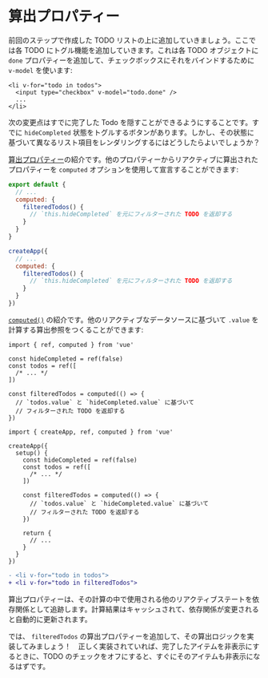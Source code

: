 # 算出プロパティー

前回のステップで作成した TODO リストの上に追加していきましょう。ここでは各 TODO にトグル機能を追加していきます。これは各 TODO オブジェクトに `done` プロパティーを追加して、チェックボックスにそれをバインドするために `v-model` を使います:

```vue-html{2}
<li v-for="todo in todos">
  <input type="checkbox" v-model="todo.done" />
  ...
</li>
```

次の変更点はすでに完了した Todo を隠すことができるようにすることです。すでに `hideCompleted` 状態をトグルするボタンがあります。しかし、その状態に基づいて異なるリスト項目をレンダリングするにはどうしたらよいでしょうか？

<div class="options-api">

<a target="_blank" href="/guide/essentials/computed.html">算出プロパティー</a>の紹介です。他のプロパティーからリアクティブに算出されたプロパティーを `computed` オプションを使用して宣言することができます:

<div class="sfc">

```js
export default {
  // ...
  computed: {
    filteredTodos() {
      // `this.hideCompleted` を元にフィルターされた TODO を返却する
    }
  }
}
```

</div>
<div class="html">

```js
createApp({
  // ...
  computed: {
    filteredTodos() {
      // `this.hideCompleted` を元にフィルターされた TODO を返却する
    }
  }
})
```

</div>

</div>
<div class="composition-api">

<a target="_blank" href="/guide/essentials/computed.html">`computed()`</a> の紹介です。他のリアクティブなデータソースに基づいて `.value` を計算する算出参照をつくることができます:

<div class="sfc">

```js{8-11}
import { ref, computed } from 'vue'

const hideCompleted = ref(false)
const todos = ref([
  /* ... */
])

const filteredTodos = computed(() => {
  // `todos.value` と `hideCompleted.value` に基づいて
  // フィルターされた TODO を返却する
})
```

</div>
<div class="html">

```js{10-13}
import { createApp, ref, computed } from 'vue'

createApp({
  setup() {
    const hideCompleted = ref(false)
    const todos = ref([
      /* ... */
    ])

    const filteredTodos = computed(() => {
      // `todos.value` と `hideCompleted.value` に基づいて
      // フィルターされた TODO を返却する
    })

    return {
      // ...
    }
  }
})
```

</div>

</div>

```diff
- <li v-for="todo in todos">
+ <li v-for="todo in filteredTodos">
```

算出プロパティーは、その計算の中で使用される他のリアクティブステートを依存関係として追跡します。計算結果はキャッシュされて、依存関係が変更されると自動的に更新されます。

では、 `filteredTodos` の算出プロパティーを追加して、その算出ロジックを実装してみましょう！　正しく実装されていれば、完了したアイテムを非表示にするときに、TODO のチェックをオフにすると、すぐにそのアイテムも非表示になるはずです。

